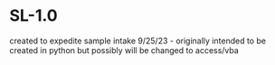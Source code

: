 # SL-1.0
created to expedite sample intake
9/25/23 - originally intended to be created in python
but possibly will be changed to access/vba
